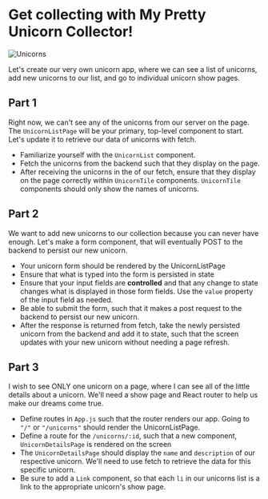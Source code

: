 # Get collecting with My Pretty Unicorn Collector!

![Unicorns](https://cdn.dribbble.com/users/141427/screenshots/2072640/lu_dribble_1x.png)

Let's create our very own unicorn app, where we can see a list of unicorns, add new unicorns to our list, and go to individual unicorn show pages.

## Part 1

Right now, we can't see any of the unicorns from our server on the page. The `UnicornListPage` will be your primary, top-level component to start. Let's update it to retrieve our data of unicorns with fetch.

- Familiarize yourself with the `UnicornList` component.
- Fetch the unicorns from the backend such that they display on the page.
- After receiving the unicorns in the of our fetch, ensure that they display on the page correctly within `UnicornTile` components. `UnicornTile` components should only show the names of unicorns.

## Part 2

We want to add new unicorns to our collection because you can never have enough. Let's make a form component, that will eventually POST to the backend to persist our new unicorn.

- Your unicorn form should be rendered by the UnicornListPage
- Ensure that what is typed into the form is persisted in state
- Ensure that your input fields are **controlled** and that any change to state changes what is displayed in those form fields. Use the `value` property of the input field as needed.
- Be able to submit the form, such that it makes a post request to the backend to persist our new unicorn.
- After the response is returned from fetch, take the newly persisted unicorn from the backend and add it to state, such that the screen updates with your new unicorn without needing a page refresh.

## Part 3

I wish to see ONLY one unicorn on a page, where I can see all of the little details about a unicorn. We'll need a show page and React router to help us make our dreams come true.

- Define routes in `App.js` such that the router renders our app. Going to `"/"` or `"/unicorns"` should render the UnicornListPage.
- Define a route for the `/unicorns/:id`, such that a new component, `UnicornDetailsPage` is rendered on the screen
- The `UnicornDetailsPage` should display the `name` and `description` of our respective unicorn. We'll need to use fetch to retrieve the data for this specific unicorn.
- Be sure to add a `Link` component, so that each `li` in our unicorns list is a link to the appropriate unicorn's show page.
